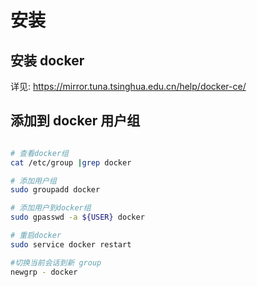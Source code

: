 # 安装

## 安装 docker

详见: https://mirror.tuna.tsinghua.edu.cn/help/docker-ce/

## 添加到 docker 用户组

```bash

# 查看docker组
cat /etc/group |grep docker

# 添加用户组
sudo groupadd docker

# 添加用户到docker组
sudo gpasswd -a ${USER} docker

# 重启docker
sudo service docker restart

#切换当前会话到新 group
newgrp - docker
```

